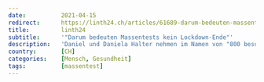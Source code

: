 ```yaml
---
date:          2021-04-15
redirect:      https://linth24.ch/articles/61689-darum-bedeuten-massentests-kein-lockdown-ende
title:         linth24
subtitle:      '"Darum bedeuten Massentests kein Lockdown-Ende"'
description:   'Daniel und Daniela Halter nehmen im Namen von "800 besorgten Eltern aus dem Kanton Thurgau" Stellung zu den geplanten Massentests an den Thurgauer Schulen.'
country:       [CH]
categories:    [Mensch, Gesundheit]
tags:          [massentest]
---
```

